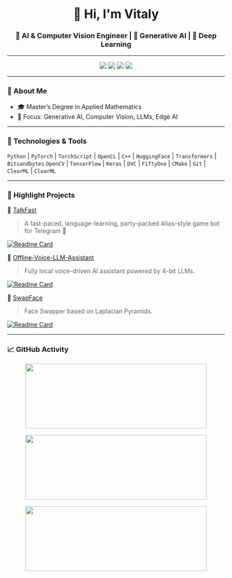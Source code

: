 <h1 align="center">👋 Hi, I'm Vitaly </h1>
<h3 align="center">🚀 AI & Computer Vision Engineer | 🤖 Generative AI | 🧠 Deep Learning </h3>

---

<p align="center">
  <img src="https://readme-typing-svg.demolab.com?font=Fira+Code&weight=600&size=22&pause=2500&color=58A6FF&center=true&vCenter=true&width=800&lines=%F0%9F%94%A5+13%2B+years+in+AI+%26+Computer+Vision+R%26D" />
  <img src="https://readme-typing-svg.demolab.com?font=Fira+Code&weight=600&size=22&pause=2500&color=58A6FF&center=true&vCenter=true&width=800&lines=%F0%9F%93%9A+Author%2Fco-author+of+%E2%AD%90+15%2B+AI+papers+%26+patents" />
  <img src="https://readme-typing-svg.demolab.com?font=Fira+Code&weight=600&size=22&pause=2500&color=58A6FF&center=true&vCenter=true&width=800&lines=%F0%9F%8C%8D+Solutions+used+by+%F0%9F%8C%9FMILLIONS%F0%9F%8C%9F+of+users" />
  <img src="https://readme-typing-svg.demolab.com?font=Fira+Code&weight=600&size=22&pause=2500&color=58A6FF&center=true&vCenter=true&width=800&lines=%F0%9F%9A%80+Led+AI+teams+at+Samsung+%26+Huawei" />
</p>


---

### 🧠 About Me

- 🎓 Master’s Degree in Applied Mathematics
- 📌 Focus: Generative AI, Computer Vision, LLMs, Edge AI

---

### 🧰 Technologies & Tools

`Python` | `PyTorch` | `TorchScript` | `OpenCL` | `C++`  | `HuggingFace` | `Transformers` | `Bitsandbytes`  `OpenCV` | `TensorFlow` | `Keras` | `DVC` | `FiftyOne` | `CMake` | `Git` | `ClearML` | `ClearML`

---

### 🚀 Highlight Projects

🧠 [TalkFast](https://github.com/Vitgracer/talkfast-game-telegram-bot)  
> A fast-paced, language-learning, party-packed Alias-style game bot for Telegram 🎉

[![Readme Card](https://github-readme-stats.vercel.app/api/pin/?username=Vitgracer&repo=talkfast-game-telegram-bot&theme=monokai)](https://github.com/Vitgracer/talkfast-game-telegram-bot)

🧠 [Offline-Voice-LLM-Assistant](https://github.com/Vitgracer/Offline-Voice-LLM-assistant)  
> Fully local voice-driven AI assistant powered by 4-bit LLMs.

[![Readme Card](https://github-readme-stats.vercel.app/api/pin/?username=Vitgracer&repo=Offline-Voice-LLM-assistant&theme=monokai)](https://github.com/Vitgracer/Offline-Voice-LLM-assistant)

🧠 [SwapFace](https://github.com/Vitgracer/SwapFace)  
> Face Swapper based on Laplacian Pyramids.

[![Readme Card](https://github-readme-stats.vercel.app/api/pin/?username=Vitgracer&repo=SwapFace&theme=monokai)](https://github.com/Vitgracer/SwapFace)

---

### 📈 GitHub Activity

<div align="center" style="width: 420px; margin: 0 auto;">
  <img src="https://github-readme-stats.vercel.app/api?username=Vitgracer&show_icons=true&theme=tokyonight" width="420" height="150" style="display: block; margin-bottom: 15px;" />
  <img src="https://github-readme-stats.vercel.app/api/top-langs/?username=Vitgracer&layout=compact&theme=tokyonight" width="420" height="150" style="display: block; margin-bottom: 15px;" />
  <img src="https://github-readme-streak-stats.herokuapp.com/?user=Vitgracer&theme=tokyonight" width="420" height="150" style="display: block;" />
</div>
